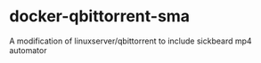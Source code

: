 # docker-qbittorrent-sma
A modification of linuxserver/qbittorrent to include sickbeard mp4 automator

